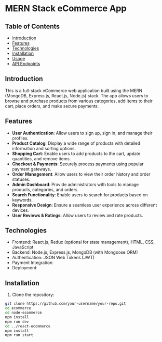 # MERN Stack eCommerce App

## Table of Contents

- [Introduction](#introduction)
- [Features](#features)
- [Technologies](#technologies)
- [Installation](#installation)
- [Usage](#usage)
- [API Endpoints](#api-endpoints)

## Introduction

This is a full-stack eCommerce web application built using the MERN (MongoDB, Express.js, React.js, Node.js) stack. The app allows users to browse and purchase products from various categories, add items to their cart, place orders, and make secure payments.

## Features

- **User Authentication**: Allow users to sign up, sign in, and manage their profiles.
- **Product Catalog**: Display a wide range of products with detailed information and sorting options.
- **Shopping Cart**: Enable users to add products to the cart, update quantities, and remove items.
- **Checkout & Payments**: Securely process payments using popular payment gateways.
- **Order Management**: Allow users to view their order history and order statuses.
- **Admin Dashboard**: Provide administrators with tools to manage products, categories, and orders.
- **Search Functionality**: Enable users to search for products based on keywords.
- **Responsive Design**: Ensure a seamless user experience across different devices.
- **User Reviews & Ratings**: Allow users to review and rate products.

## Technologies

- Frontend: React.js, Redux (optional for state management), HTML, CSS, JavaScript
- Backend: Node.js, Express.js, MongoDB (with Mongoose ORM)
- Authentication: JSON Web Tokens (JWT)
- Payment Integration: 
- Deployment: 

## Installation

1. Clone the repository:

```bash
git clone https://github.com/your-username/your-repo.git
cd ecommerce
cd node-ecommerce
npm install
npm run dev
cd ../react-ecommerce
npm install
npm run start
